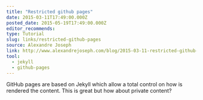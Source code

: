 ```yaml
---
title: "Restricted github pages"
date: 2015-03-11T17:49:00.000Z
posted_date: 2015-05-19T17:49:00.000Z
editor_recommends:
type: Tutorial
slug: links/restricted-github-pages
source: Alexandre Joseph
link: http://www.alexandrejoseph.com/blog/2015-03-11-restricted-github-pages.html
tool:
  - jekyll
  - github-pages
---
```

GitHub pages are based on Jekyll which allow a total control on how is rendered the content. This is great but how about private content?



